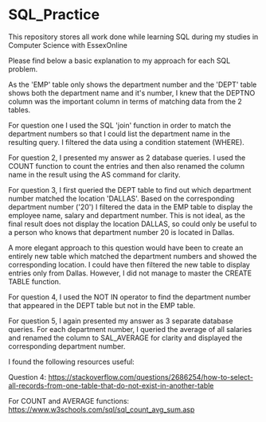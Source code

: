 # SQL_Practice
This repository stores all work done while learning SQL during my studies in Computer Science with EssexOnline


Please find below a basic explanation to my approach for each SQL problem.

As the 'EMP' table only shows the department number and the 'DEPT'  table shows both the department name and it's number, I knew that the DEPTNO column was the important column in terms of matching data from the 2 tables. 

For question one I used the SQL 'join' function in order to match the department numbers so that I could list the department name in the resulting query. I filtered the data using a condition statement (WHERE).

For question 2, I presented my answer as 2 database queries. I used the COUNT function to count the entries and then also renamed the column name in the result using the AS command for clarity.

For question 3, I first queried the DEPT table to find out which department number matched the location 'DALLAS'. Based on the corresponding department number ('20') I filtered the data in the EMP table to display the employee name, salary and department number. This is not ideal, as the final result does not display the location DALLAS, so could only be useful to a person who knows that department number 20 is located in Dallas.

A more elegant approach to this question would have been to create an entirely new table which matched the department numbers and showed the corresponding location. I could have then filtered the new table to display entries only from Dallas. However, I did not manage to master the CREATE TABLE function.

For question 4, I used the NOT IN operator to find the department number that appeared in the DEPT table but not in the EMP table.

For question 5, I again presented my answer as 3 separate database queries. For each department number, I queried the average of all salaries and renamed the column to SAL_AVERAGE for clarity and displayed the corresponding department number.

I found the following resources useful:

Question 4: https://stackoverflow.com/questions/2686254/how-to-select-all-records-from-one-table-that-do-not-exist-in-another-table

For COUNT and AVERAGE functions: https://www.w3schools.com/sql/sql_count_avg_sum.asp

